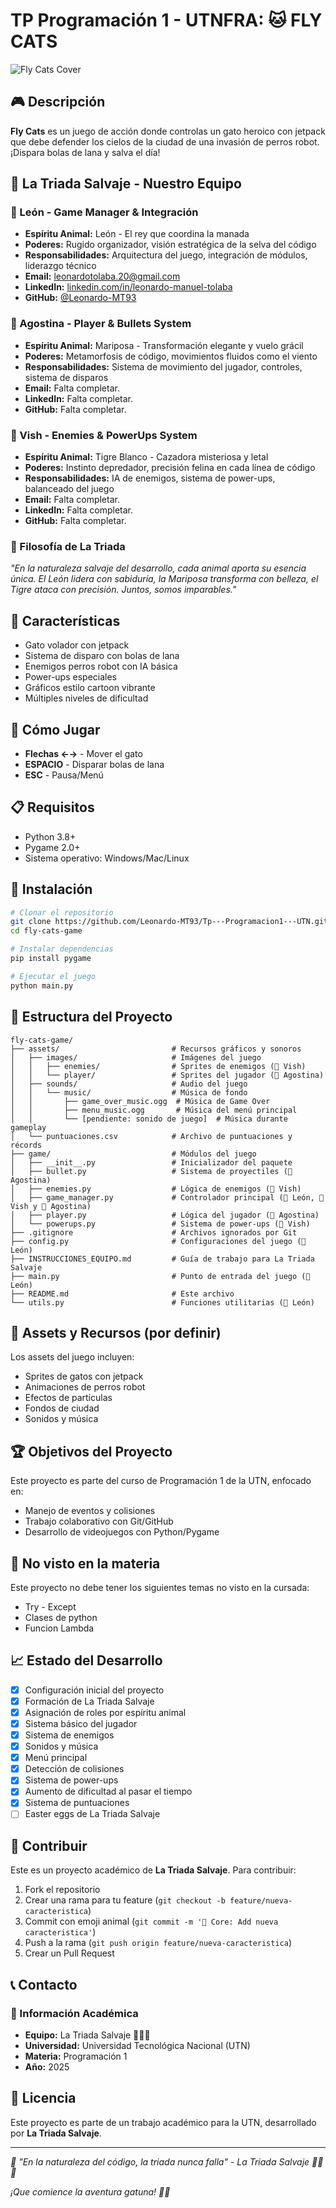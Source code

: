# TP Programación 1 - UTNFRA: 🐱 FLY CATS

![Fly Cats Cover](assets/images/fondos/portada.png)

## 🎮 Descripción

**Fly Cats** es un juego de acción donde controlas un gato heroico con jetpack que debe defender los cielos de la ciudad de una invasión de perros robot. ¡Dispara bolas de lana y salva el día!

## 🌟 La Triada Salvaje - Nuestro Equipo

### 🦁 León - Game Manager & Integración
- **Espíritu Animal:** León - El rey que coordina la manada
- **Poderes:** Rugido organizador, visión estratégica de la selva del código
- **Responsabilidades:** Arquitectura del juego, integración de módulos, liderazgo técnico
- **Email:** [leonardotolaba.20@gmail.com](mailto:leonardotolaba.20@gmail.com)
- **LinkedIn:** [linkedin.com/in/leonardo-manuel-tolaba](https://www.linkedin.com/in/leonardo-manuel-tolaba/)
- **GitHub:** [@Leonardo-MT93](https://github.com/Leonardo-MT93)

### 🦋 Agostina - Player & Bullets System  
- **Espíritu Animal:** Mariposa - Transformación elegante y vuelo grácil
- **Poderes:** Metamorfosis de código, movimientos fluidos como el viento
- **Responsabilidades:** Sistema de movimiento del jugador, controles, sistema de disparos
- **Email:** Falta completar.
- **LinkedIn:** Falta completar.
- **GitHub:** Falta completar.

### 🐅 Vish - Enemies & PowerUps System
- **Espíritu Animal:** Tigre Blanco - Cazadora misteriosa y letal
- **Poderes:** Instinto depredador, precisión felina en cada línea de código
- **Responsabilidades:** IA de enemigos, sistema de power-ups, balanceado del juego
- **Email:**  Falta completar.
- **LinkedIn:**  Falta completar.
- **GitHub:** Falta completar.

### 🐾 Filosofía de La Triada
*"En la naturaleza salvaje del desarrollo, cada animal aporta su esencia única. El León lidera con sabiduría, la Mariposa transforma con belleza, el Tigre ataca con precisión. Juntos, somos imparables."*

## 🚀 Características

- Gato volador con jetpack
- Sistema de disparo con bolas de lana
- Enemigos perros robot con IA básica
- Power-ups especiales
- Gráficos estilo cartoon vibrante
- Múltiples niveles de dificultad

## 🎯 Cómo Jugar

- **Flechas ←→** - Mover el gato
- **ESPACIO** - Disparar bolas de lana
- **ESC** - Pausa/Menú

## 📋 Requisitos

- Python 3.8+
- Pygame 2.0+
- Sistema operativo: Windows/Mac/Linux

## 🔧 Instalación

```bash
# Clonar el repositorio
git clone https://github.com/Leonardo-MT93/Tp---Programacion1---UTN.git fly-cats-game
cd fly-cats-game

# Instalar dependencias
pip install pygame

# Ejecutar el juego
python main.py
```

## 📁 Estructura del Proyecto

```
fly-cats-game/
├── assets/                         # Recursos gráficos y sonoros
│   ├── images/                     # Imágenes del juego
│   │   ├── enemies/                # Sprites de enemigos (🐅 Vish)
│   │   └── player/                 # Sprites del jugador (🦋 Agostina)
│   ├── sounds/                     # Audio del juego
│   │   └── music/                  # Música de fondo
│   │       ├── game_over_music.ogg  # Música de Game Over
│   │       ├── menu_music.ogg       # Música del menú principal
│   │       └── [pendiente: sonido de juego]  # Música durante gameplay
│   └── puntuaciones.csv            # Archivo de puntuaciones y récords
├── game/                           # Módulos del juego
│   ├── __init__.py                 # Inicializador del paquete
│   ├── bullet.py                   # Sistema de proyectiles (🦋 Agostina)
│   ├── enemies.py                  # Lógica de enemigos (🐅 Vish)
│   ├── game_manager.py             # Controlador principal (🦁 León, 🐅 Vish y 🦋 Agostina)
│   ├── player.py                   # Lógica del jugador (🦋 Agostina)
│   └── powerups.py                 # Sistema de power-ups (🐅 Vish)
├── .gitignore                      # Archivos ignorados por Git
├── config.py                       # Configuraciones del juego (🦁 León)
├── INSTRUCCIONES_EQUIPO.md         # Guía de trabajo para La Triada Salvaje
├── main.py                         # Punto de entrada del juego (🦁 León)
├── README.md                       # Este archivo
└── utils.py                        # Funciones utilitarias (🦁 León)
```

## 🎨 Assets y Recursos (por definir)

Los assets del juego incluyen:
- Sprites de gatos con jetpack
- Animaciones de perros robot
- Efectos de partículas
- Fondos de ciudad
- Sonidos y música

## 🏆 Objetivos del Proyecto

Este proyecto es parte del curso de Programación 1 de la UTN, enfocado en:
- Manejo de eventos y colisiones
- Trabajo colaborativo con Git/GitHub
- Desarrollo de videojuegos con Python/Pygame

## 🚫 No visto en la materia

Este proyecto no debe tener los siguientes temas no visto en la cursada:
- Try - Except
- Clases de python
- Funcion Lambda

## 📈 Estado del Desarrollo

- [x] Configuración inicial del proyecto
- [x] Formación de La Triada Salvaje
- [x] Asignación de roles por espíritu animal
- [x] Sistema básico del jugador
- [x] Sistema de enemigos
- [x] Sonidos y música
- [x] Menú principal
- [x] Detección de colisiones
- [x] Sistema de power-ups
- [x] Aumento de dificultad al pasar el tiempo
- [x] Sistema de puntuaciones
- [ ] Easter eggs de La Triada Salvaje

## 🤝 Contribuir

Este es un proyecto académico de **La Triada Salvaje**. Para contribuir:

1. Fork el repositorio
2. Crear una rama para tu feature (`git checkout -b feature/nueva-caracteristica`)
3. Commit con emoji animal (`git commit -m '🦁 Core: Add nueva caracteristica'`)
4. Push a la rama (`git push origin feature/nueva-caracteristica`)
5. Crear un Pull Request

## 📞 Contacto

### 🏫 Información Académica
- **Equipo:** La Triada Salvaje 🦁🦋🐅
- **Universidad:** Universidad Tecnológica Nacional (UTN)
- **Materia:** Programación 1
- **Año:** 2025

## 📄 Licencia

Este proyecto es parte de un trabajo académico para la UTN, desarrollado por **La Triada Salvaje**.

---

*🌟 "En la naturaleza del código, la triada nunca falla" - La Triada Salvaje 🦁🦋🐅*

*¡Que comience la aventura gatuna! 🚀🐱*